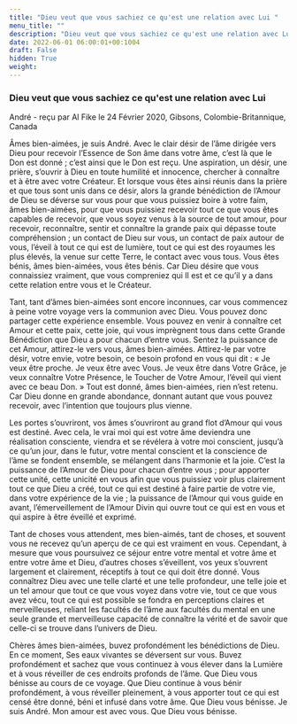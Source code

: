 ```yaml
---
title: "Dieu veut que vous sachiez ce qu'est une relation avec Lui "
menu_title: ""
description: "Dieu veut que vous sachiez ce qu'est une relation avec Lui "
date: 2022-06-01 06:00:01+00:1004
draft: False
hidden: True
weight:
---
```

### Dieu veut que vous sachiez ce qu'est une relation avec Lui 

André - reçu par Al Fike le 24 Février 2020, Gibsons, Colombie-Britannique, Canada

Âmes bien-aimées, je suis André. Avec le clair désir de l’âme dirigée vers Dieu pour recevoir l’Essence de Son âme dans votre âme, c’est là que le Don est donné ; c’est ainsi que le Don est reçu. Une aspiration, un désir, une prière, s’ouvrir à Dieu en toute humilité et innocence, chercher à connaître et à être avec votre Créateur. Et lorsque vous êtes ainsi réunis dans la prière et que tous sont unis dans ce désir, alors la grande bénédiction de l’Amour de Dieu se déverse sur vous pour que vous puissiez boire à votre faim, âmes bien-aimées, pour que vous puissiez recevoir tout ce que vous êtes capables de recevoir, que vous soyez venus à la source de tout amour, pour recevoir, reconnaître, sentir et connaître la grande paix qui dépasse toute compréhension ; un contact de Dieu sur vous, un contact de paix autour de vous, l’éveil à tout ce qui est de lumière, tout ce qui est des royaumes les plus élevés, la venue sur cette Terre, le contact avec vous tous. Vous êtes bénis, âmes bien-aimées, vous êtes bénis. Car Dieu désire que vous connaissiez vraiment, que vous compreniez qui Il est et ce qu’il y a dans cette relation entre vous et le Créateur.

Tant, tant d’âmes bien-aimées sont encore inconnues, car vous commencez à peine votre voyage vers la communion avec Dieu. Vous pouvez donc partager cette expérience ensemble. Vous pouvez en venir à connaître cet Amour et cette paix, cette joie, qui vous imprègnent tous dans cette Grande Bénédiction que Dieu a pour chacun d’entre vous. Sentez la puissance de cet Amour, attirez-le vers vous, âmes bien-aimées. Attirez-le par votre désir, votre envie, votre besoin, ce besoin profond en vous qui dit : « Je veux être proche. Je veux être avec Vous. Je veux être dans Votre Grâce, je veux connaître Votre Présence, le Toucher de Votre Amour, l’éveil qui vient avec ce beau Don. » Tout est donné, âmes bien-aimées, rien n’est retenu. Car Dieu donne en grande abondance, donnant autant que vous pouvez recevoir, avec l’intention que toujours plus vienne.

Les portes s’ouvriront, vos âmes s’ouvriront au grand flot d’Amour qui vous est destiné. Avec cela, le vrai moi qui est votre âme deviendra une réalisation consciente, viendra et se révélera à votre moi conscient, jusqu’à ce qu’un jour, dans le futur, votre mental conscient et la conscience de l’âme se fondent ensemble, se mélangent dans l’harmonie et la joie. C’est la puissance de l’Amour de Dieu pour chacun d’entre vous ; pour apporter cette unité, cette unicité en vous afin que vous puissiez voir plus clairement tout ce que Dieu a créé, tout ce qui est destiné à faire partie de votre vie, dans votre expérience de la vie ; la puissance de l’Amour qui vous guide en avant, l’émerveillement de l’Amour Divin qui ouvre tout ce qui est en vous et qui aspire à être éveillé et exprimé.

Tant de choses vous attendent, mes bien-aimés, tant de choses, et souvent vous ne recevez qu’un aperçu de ce qui est vraiment en vous. Cependant, à mesure que vous poursuivez ce séjour entre votre mental et votre âme et entre votre âme et Dieu, d’autres choses s’éveillent, vos yeux s’ouvrent largement et clairement, réceptifs à tout ce qui doit être donné. Vous connaîtrez Dieu avec une telle clarté et une telle profondeur, une telle joie et un tel amour que tout ce que vous voyez dans votre vie, tout ce que vous avez vécu, tout ce qui est possible se fondra en perceptions claires et merveilleuses, reliant les facultés de l’âme aux facultés du mental en une seule grande et merveilleuse capacité de connaître la vérité et de savoir que celle-ci se trouve dans l’univers de Dieu.

Chères âmes bien-aimées, buvez profondément les bénédictions de Dieu. En ce moment, Ses eaux vivantes se déversent sur vous. Buvez profondément et sachez que vous continuez à vous élever dans la Lumière et à vous réveiller de ces endroits profonds de l’âme. Que Dieu vous bénisse au cours de ce voyage. Que Dieu continue à vous bénir profondément, à vous réveiller pleinement, à vous apporter tout ce qui est censé être donné, béni et infusé dans votre âme. Que Dieu vous bénisse. Je suis André. Mon amour est avec vous. Que Dieu vous bénisse.



